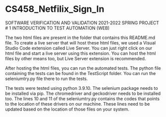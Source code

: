 # CS458_Netfilix_Sign_In
SOFTWARE VERIFICATION AND VALIDATION 
2021-2022 SPRING 
PROJECT # 1 
INTRODUCTION TO TEST AUTOMATION (WEB)

The two html files are present in the folder that contains this README.md file. To create a live server that will host these html files, we used a Visual Studio Code extension called Live Server. You can just right click on our html file and start a live server using this extension. You can host the html files by other means too, but Live Server extension is recommended. 

After hosting the html files, you can run the automated tests. The python file containing the tests can be found in the TestScript folder. You can run the seleniumtry.py file there to run the tests.

The tests were tested using python 3.9.10. The selenium package needs to be installed via pip. The chromedriver and geckodriver needs to be installed too. The lines 10 and 11 of the seleniumtry.py contains the codes that points to the location of these drivers on our machine. These lines need to be updated based on the location of those files on your system.